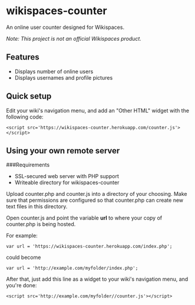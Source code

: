# wikispaces-counter 

An online user counter designed for Wikispaces.

*Note: This project is not an official Wikispaces product.*

## Features
* Displays number of online users
* Displays usernames and profile pictures

## Quick setup
Edit your wiki's navigation menu, and add an "Other HTML" widget with the following code:


````
<script src='https://wikispaces-counter.herokuapp.com/counter.js'></script>
````

## Using your own remote server
###Requirements
* SSL-secured web server with PHP support
* Writeable directory for wikispaces-counter

Upload counter.php and counter.js into a directory of your choosing. Make sure that permissions are configured so that counter.php can create new text files in this directory.

Open counter.js and point the variable **url** to where your copy of counter.php is being hosted.

For example:
````
var url = 'https://wikispaces-counter.herokuapp.com/index.php';
````

could become
````
var url = 'http://example.com/myfolder/index.php';
````

After that, just add this line as a widget to your wiki's navigation menu, and you're done:
````
<script src='http://example.com/myfolder//counter.js'></script>
````






